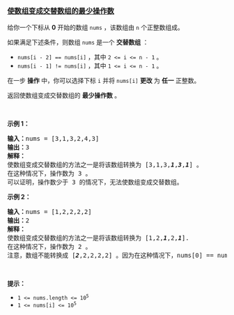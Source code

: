 ### [使数组变成交替数组的最少操作数](https://leetcode-cn.com/problems/minimum-operations-to-make-the-array-alternating)

<p>给你一个下标从 <strong>0</strong> 开始的数组 <code>nums</code> ，该数组由 <code>n</code> 个正整数组成。</p>

<p>如果满足下述条件，则数组 <code>nums</code> 是一个 <strong>交替数组</strong> ：</p>

<ul>
	<li><code>nums[i - 2] == nums[i]</code> ，其中 <code>2 &lt;= i &lt;= n - 1</code> 。</li>
	<li><code>nums[i - 1] != nums[i]</code> ，其中 <code>1 &lt;= i &lt;= n - 1</code> 。</li>
</ul>

<p>在一步 <strong>操作</strong> 中，你可以选择下标 <code>i</code> 并将 <code>nums[i]</code> <strong>更改</strong> 为 <strong>任一</strong> 正整数。</p>

<p>返回使数组变成交替数组的 <strong>最少操作数</strong> 。</p>

<p>&nbsp;</p>

<p><strong>示例 1：</strong></p>

<pre>
<strong>输入：</strong>nums = [3,1,3,2,4,3]
<strong>输出：</strong>3
<strong>解释：</strong>
使数组变成交替数组的方法之一是将该数组转换为 [3,1,3,<em><strong>1</strong></em>,<em><strong>3</strong></em>,<em><strong>1</strong></em>] 。
在这种情况下，操作数为 3 。
可以证明，操作数少于 3 的情况下，无法使数组变成交替数组。</pre>

<p><strong>示例 2：</strong></p>

<pre>
<strong>输入：</strong>nums = [1,2,2,2,2]
<strong>输出：</strong>2
<strong>解释：</strong>
使数组变成交替数组的方法之一是将该数组转换为 [1,2,<em><strong>1</strong></em>,2,<em><strong>1</strong></em>].
在这种情况下，操作数为 2 。
注意，数组不能转换成 [<em><strong>2</strong></em>,2,2,2,2] 。因为在这种情况下，nums[0] == nums[1]，不满足交替数组的条件。
</pre>

<p>&nbsp;</p>

<p><strong>提示：</strong></p>

<ul>
	<li><code>1 &lt;= nums.length &lt;= 10<sup>5</sup></code></li>
	<li><code>1 &lt;= nums[i] &lt;= 10<sup>5</sup></code></li>
</ul>
